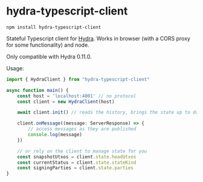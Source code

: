 # hydra-typescript-client

`npm install hydra-typescript-client`

Stateful Typescript client for [Hydra](https://github.com/input-output-hk/hydra). Works in browser (with a CORS proxy for some functionality) and node. 

Only compatible with Hydra 0.11.0.

Usage:

```ts
import { HydraClient } from "hydra-typescript-client"

async function main() {
    const host = 'localhost:4001' // no protocol
    const client = new HydraClient(host)

    await client.init() // reads the history, brings the state up to date

    client.onMessage((message: ServerResponse) => {
        // access messages as they are published
        console.log(message)
    })

    // or rely on the client to manage state for you
    const snapshotUtxos = client.state.headUtxos
    const currentStatus = client.state.stateKind
    const signingParties = client.state.parties
}
```